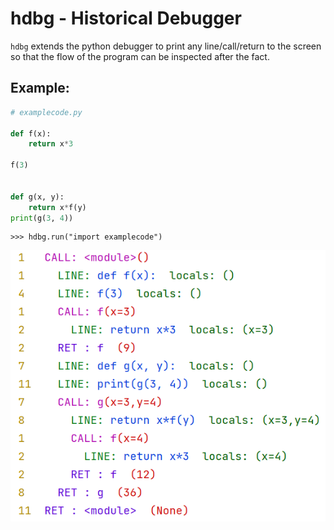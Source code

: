 # hdbg - Historical Debugger

`hdbg` extends the python debugger to print any line/call/return
to the screen so that the flow of the program can be inspected
after the fact.

## Example:

```python
# examplecode.py

def f(x):
    return x*3

f(3)


def g(x, y):
    return x*f(y)
print(g(3, 4))

```

```
>>> hdbg.run("import examplecode")
```

![Example output](media/example_output.png)
